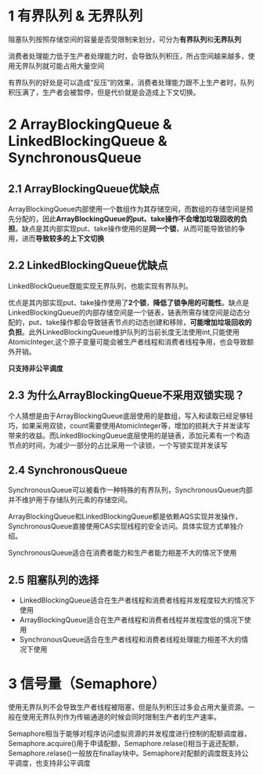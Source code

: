 # 1 有界队列 & 无界队列

阻塞队列按照存储空间的容量是否受限制来划分，可分为**有界队列**和**无界队列**

消费者处理能力低于生产者处理能力时，会导致队列积压，所占空间越来越多，使用无界队列就可能占用大量空间

有界队列的好处是可以造成“反压”的效果，消费者处理能力跟不上生产者时，队列积压满了，生产者会被暂停，但是代价就是会造成上下文切换。

# 2 ArrayBlockingQueue & LinkedBlockingQueue & SynchronousQueue

## 2.1 ArrayBlockingQueue优缺点 

ArrayBlockingQueue内部使用一个数组作为其存储空间，而数组的存储空间是预先分配的，因此**ArrayBlockingQueue的put、take操作不会增加垃圾回收的负担**。缺点是其内部实现put、take操作使用的是**同一个锁**，从而可能导致锁的争用，进而**导致较多的上下文切换**

## 2.2 LinkedBlockingQueue优缺点

LinkedBlockQueue既能实现无界队列，也能实现有界队列。

优点是其内部实现put、take操作使用了**2个锁**，**降低了锁争用的可能性**。缺点是LinkedBlockingQueue的内部存储空间是一个链表，链表所需存储空间是动态分配的，put、take操作都会导致链表节点的动态创建和移除，**可能增加垃圾回收的负担**。此外LinkedBlockingQueue维护队列的当前长度无法使用int,只能使用AtomicInteger,这个原子变量可能会被生产者线程和消费者线程争用，也会导致额外开销。

**只支持非公平调度**

## 2.3 为什么ArrayBlockingQueue不采用双锁实现？

个人猜想是由于ArrayBlockingQueue底层使用的是数组，写入和读取已经足够轻巧，如果采用双锁，count需要使用AtomicInteger等，增加的损耗大于并发读写带来的收益。而LinkedBlockingQueue底层使用的是链表，添加元素有一个构造节点的时间，为减少一部分的占比采用一个读锁，一个写锁实现并发读写

## 2.4 SynchronousQueue

SynchronousQueue可以被看作一种特殊的有界队列，SynchronousQueue内部并不维护用于存储队列元素的存储空间。

ArrayBlockingQueue和LinkedBlockingQueue都是依赖AQS实现并发操作，SynchronousQueue直接使用CAS实现线程的安全访问。具体实现方式单独介绍。

SynchronousQueue适合在消费者能力和生产者能力相差不大的情况下使用

## 2.5 阻塞队列的选择

+ LinkedBlockingQueue适合在生产者线程和消费者线程并发程度较大的情况下使用
+ ArrayBlockingQueue适合在生产者线程和消费者线程并发程度低的情况下使用
+ SynchronousQueue适合在生产者线程和消费者线程处理能力相差不大的情况下使用

# 3 信号量（Semaphore）

使用无界队列不会导致生产者线程被阻塞，但是队列积压过多会占用大量资源。一般在使用无界队列作为传输通道的时候会同时限制生产者的生产速率。

Semaphore相当于能够对程序访问虚拟资源的并发程度进行控制的配额调度器，Semaphore.acquire()用于申请配额，Semaphore.relase()相当于返还配额，Semaphore.relase()一般放在finallay块中。Semaphore对配额的调度既支持公平调度，也支持非公平调度